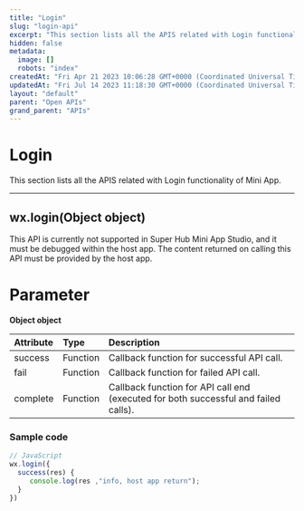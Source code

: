 ```yaml
---
title: "Login"
slug: "login-api"
excerpt: "This section lists all the APIS related with Login functionality of Mini App."
hidden: false
metadata: 
  image: []
  robots: "index"
createdAt: "Fri Apr 21 2023 10:06:28 GMT+0000 (Coordinated Universal Time)"
updatedAt: "Fri Jul 14 2023 11:18:30 GMT+0000 (Coordinated Universal Time)"
layout: "default"
parent: "Open APIs"
grand_parent: "APIs"
---
```

# Login 
This section lists all the APIS related with Login functionality of Mini App.
*** 
## wx.login(Object object)

This API is currently not supported in Super Hub Mini App Studio, and it must be debugged within the host app. The content returned on calling this API must be provided by the host app.

# Parameter

**Object object**

| Attribute | Type     | Description                                                                         |
| :-------- | :------- | :---------------------------------------------------------------------------------- |
| success   | Function | Callback function for successful API call.                                          |
| fail      | Function | Callback function for failed API call.                                              |
| complete  | Function | Callback function for API call end (executed for both successful and failed calls). |

### Sample code

```javascript
// JavaScript
wx.login({
  success(res) {
 	 console.log(res ,"info, host app return");
  }
})
```
